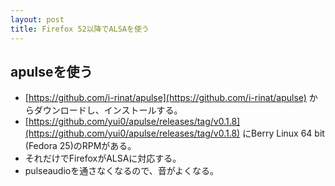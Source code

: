 ```yaml
---
layout: post
title: Firefox 52以降でALSAを使う
---
```


## apulseを使う
 - [https://github.com/i-rinat/apulse](https://github.com/i-rinat/apulse) からダウンロードし、インストールする。
 - [https://github.com/yui0/apulse/releases/tag/v0.1.8](https://github.com/yui0/apulse/releases/tag/v0.1.8) にBerry Linux 64 bit (Fedora 25)のRPMがある。
 - それだけでFirefoxがALSAに対応する。
 - pulseaudioを通さなくなるので、音がよくなる。
